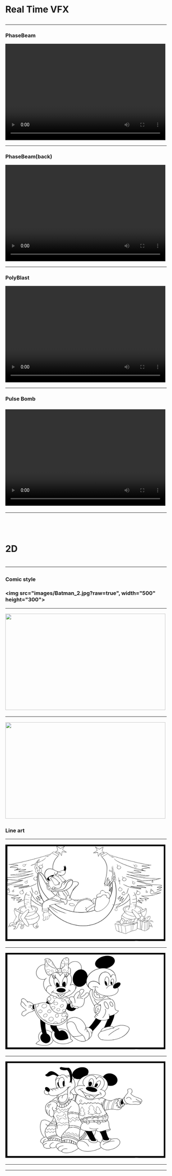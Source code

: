 <h1>Real Time VFX<h2>

<hr>
<h3>PhaseBeam</h3>
<video width="500" height="300" controls>
  <source src="videos/PhaseBeam_zoom.mp4" type="video/mp4">
  <source src="movie.ogg" type="video/ogg">
  Your browser does not support the video tag.
</video>

<hr>
<h3>PhaseBeam(back)</h3>
<video width="500" height="300" controls>
  <source src="videos/PhaseBeam_back.mp4" type="video/mp4">
  <source src="movie.ogg" type="video/ogg">
  Your browser does not support the video tag.
</video>

<hr>  
<h3>PolyBlast</h3>                         
<video width="500" height="300" controls>
  <source src="videos/PolyBlast.mp4" type="video/mp4">         
  <source src="movie.ogg" type="video/ogg">               
  Your browser does not support the video tag.                
</video>

<hr>                   
<h3>Pulse Bomb<h3>                        
<video width="500" height="300" controls>
  <source src="videos/PulsBomb.mp4" type="video/mp4">         
  <source src="movie.ogg" type="video/ogg">               
  Your browser does not support the video tag.                
</video>
<hr>
  <br>
  <br>
<h1>2D<h1>
  <hr>
<h3>Comic style<h3>

<img src="images/Batman_2.jpg?raw=true", width="500" height="300">
<hr>
<img src="images/Astronauts.jpg" width="500" height="300">
<hr>
<img src="images/DarthMaul.jpg" width="500" height="300">
<br>
 <h3>Line art<hr>
   <img src="images/DonaldLineArt.jpg?raw=true"/ width="500" height="300"> 
<hr>
    <img src="images/MikiMiniLineArt.jpg?raw=true"/ width="500" height="300"> 
<hr>
    <img src="images/MikiPlutoLineArt.jpg?raw=true"/ width="500" height="300"> 
<hr>
   

<hr>
 <style>
body {
  background-image: url('images/cowboy2.jpg');
  background-repeat: no-repeat;
  background-attachment: fixed;
  background-size: cover;
}
</style>
